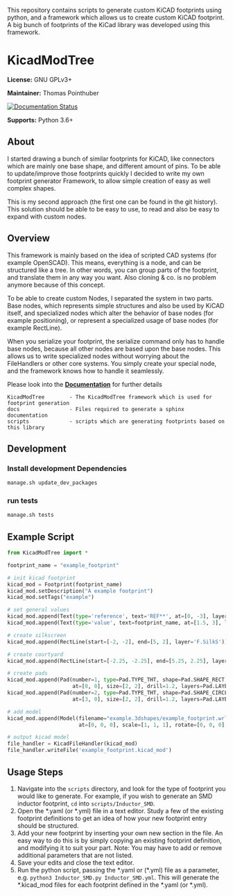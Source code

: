 This repository contains scripts to generate custom KiCAD footprints using python, and a framework which allows us to
create custom KiCAD footprint. A big bunch of footprints of the KiCad library was developed using this framework.

# KicadModTree

**License:** GNU GPLv3+

**Maintainer:** Thomas Pointhuber

[![Documentation Status](https://readthedocs.org/projects/kicad-footprint-generator/badge/?version=latest)](https://kicad-footprint-generator.readthedocs.io/en/latest/?badge=latest)

**Supports:** Python 3.6+

## About

I started drawing a bunch of similar footprints for KiCAD, like connectors which are mainly one base shape, and different
amount of pins. To be able to update/improve those footprints quickly I decided to write my own footprint generator Framework,
to allow simple creation of easy as well complex shapes.

This is my second approach (the first one can be found in the git history). This solution should be able to be easy to
use, to read and also be easy to expand with custom nodes.


## Overview

This framework is mainly based on the idea of scripted CAD systems (for example OpenSCAD). This means, everything is a
node, and can be structured like a tree. In other words, you can group parts of the footprint, and translate them in any
way you want. Also cloning & co. is no problem anymore because of this concept.

To be able to create custom Nodes, I separated the system in two parts. Base nodes, which represents simple structures
and also be used by KiCAD itself, and specialized nodes which alter the behavior of base nodes (for example positioning),
or represent a specialized usage of base nodes (for example RectLine).

When you serialize your footprint, the serialize command only has to handle base nodes, because all other nodes are based
upon the base nodes. This allows us to write specialized nodes without worrying about the FileHandlers or other core systems.
You simply create your special node, and the framework knows how to handle it seamlessly.

Please look into the **[Documentation](https://kicad-footprint-generator.readthedocs.io/en/latest/)** for further details

```
KicadModTree        - The KicadModTree framework which is used for footprint generation
docs                - Files required to generate a sphinx documentation
scripts             - scripts which are generating footprints based on this library
```

## Development

### Install development Dependencies

```sh
manage.sh update_dev_packages
```

### run tests

```sh
manage.sh tests
```

## Example Script

```python
from KicadModTree import *

footprint_name = "example_footprint"

# init kicad footprint
kicad_mod = Footprint(footprint_name)
kicad_mod.setDescription("A example footprint")
kicad_mod.setTags("example")

# set general values
kicad_mod.append(Text(type='reference', text='REF**', at=[0, -3], layer='F.SilkS'))
kicad_mod.append(Text(type='value', text=footprint_name, at=[1.5, 3], layer='F.Fab'))

# create silkscreen
kicad_mod.append(RectLine(start=[-2, -2], end=[5, 2], layer='F.SilkS'))

# create courtyard
kicad_mod.append(RectLine(start=[-2.25, -2.25], end=[5.25, 2.25], layer='F.CrtYd'))

# create pads
kicad_mod.append(Pad(number=1, type=Pad.TYPE_THT, shape=Pad.SHAPE_RECT,
                     at=[0, 0], size=[2, 2], drill=1.2, layers=Pad.LAYERS_THT))
kicad_mod.append(Pad(number=2, type=Pad.TYPE_THT, shape=Pad.SHAPE_CIRCLE,
                     at=[3, 0], size=[2, 2], drill=1.2, layers=Pad.LAYERS_THT))

# add model
kicad_mod.append(Model(filename="example.3dshapes/example_footprint.wrl",
                       at=[0, 0, 0], scale=[1, 1, 1], rotate=[0, 0, 0]))

# output kicad model
file_handler = KicadFileHandler(kicad_mod)
file_handler.writeFile('example_footprint.kicad_mod')
```
## Usage Steps

1. Navigate into the `scripts` directory, and look for the type of footprint you would like to generate. For example, if you wish to generate an SMD inductor footprint, `cd` into `scripts/Inductor_SMD`.
2. Open the \*.yaml (or \*.yml) file in a text editor. Study a few of the existing footprint definitions to get an idea of how your new footprint entry should be structured.
3. Add your new footprint by inserting your own new section in the file. An easy way to do this is by simply copying an existing footprint definition, and modifying it to suit your part. Note:  You may have to add or remove additional parameters that are not listed.
4. Save your edits and close the text editor.
5. Run the python script, passing the \*.yaml or (\*.yml) file as a parameter, e.g. `python3 Inductor_SMD.py Inductor_SMD.yml`. This will generate the \*.kicad_mod files for each footprint defined in the \*.yaml (or \*.yml).
